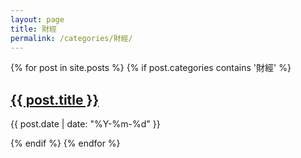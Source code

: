```yaml
---
layout: page
title: 財經
permalink: /categories/財經/
---
```


{% for post in site.posts %}
  {% if post.categories contains '財經' %}
    <h2><a href="{{ site.baseurl }}{{ post.url }}">{{ post.title }}</a></h2>
    <p>{{ post.date | date: "%Y-%m-%d" }}</p>
  {% endif %}
{% endfor %}
